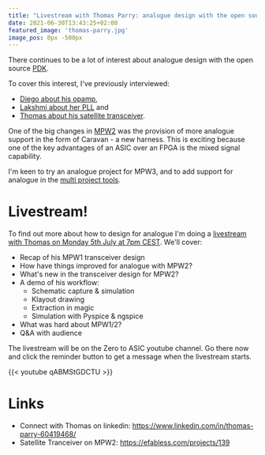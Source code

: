 ```yaml
---
title: "Livestream with Thomas Parry: analogue design with the open source ASIC tools"
date: 2021-06-30T13:43:25+02:00
featured_image: 'thomas-parry.jpg'
image_pos: 0px -500px
---
```


There continues to be a lot of interest about analogue design with the open source [PDK](/terminology/pdk).

To cover this interest, I've previously interviewed:

* [Diego about his opamp](/post/interview-with-diego/),
* [Lakshmi about her PLL](/post/interview-with-lakshmi/) and
* [Thomas about his satellite transceiver](/post/interview-with-thomas-parry/).

One of the big changes in [MPW2](/post/mpw2) was the provision of more analogue support in the form of Caravan - a new harness. This is exciting because one of the key advantages of an ASIC over an FPGA is the mixed signal capability.

I'm keen to try an analogue project for MPW3, and to add support for analogue in the [multi project tools](/post/mpw2-submitted/#multi-project-tools).

# Livestream!

To find out more about how to design for analogue I'm doing a [livestream with Thomas on Monday 5th July at 7pm CEST](https://www.youtube.com/watch?v=qABMStGDCTU). We'll cover:

* Recap of his MPW1 transceiver design
* How have things improved for analogue with MPW2?
* What's new in the transceiver design for MPW2?
* A demo of his workflow:
    * Schematic capture & simulation
    * Klayout drawing
    * Extraction in magic
    * Simulation with Pyspice & ngspice
* What was hard about MPW1/2?
* Q&A with audience

The livestream will be on the Zero to ASIC youtube channel. Go there now and click the reminder button to get a message when the livestream starts.

{{< youtube qABMStGDCTU >}}

# Links

* Connect with Thomas on linkedin: https://www.linkedin.com/in/thomas-parry-60419468/
* Satellite Tranceiver on MPW2: https://efabless.com/projects/139
